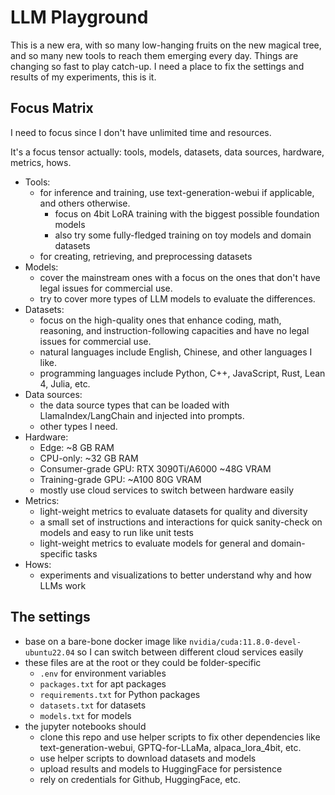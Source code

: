 # LLM Playground

This is a new era, with so many low-hanging fruits on the new magical tree, and so many new tools to reach them emerging every day. Things are changing so fast to play catch-up. I need a place to fix the settings and results of my experiments, this is it.

## Focus Matrix

I need to focus since I don't have unlimited time and resources.

It's a focus tensor actually: tools, models, datasets, data sources, hardware, metrics, hows.

- Tools: 
    - for inference and training, use text-generation-webui if applicable, and others otherwise.
        - focus on 4bit LoRA training with the biggest possible foundation models
        - also try some fully-fledged training on toy models and domain datasets
    - for creating, retrieving, and preprocessing datasets
- Models:
    - cover the mainstream ones with a focus on the ones that don't have legal issues for commercial use.
    - try to cover more types of LLM models to evaluate the differences.
- Datasets: 
    - focus on the high-quality ones that enhance coding, math, reasoning, and instruction-following capacities and have no legal issues for commercial use. 
    - natural languages include English, Chinese, and other languages I like.
    - programming languages include Python, C++, JavaScript, Rust, Lean 4, Julia, etc.
- Data sources:
    - the data source types that can be loaded with LlamaIndex/LangChain and injected into prompts.
    - other types I need.
- Hardware:
    - Edge: ~8 GB RAM
    - CPU-only: ~32 GB RAM
    - Consumer-grade GPU: RTX 3090Ti/A6000 ~48G VRAM
    - Training-grade GPU: ~A100 80G VRAM
    - mostly use cloud services to switch between hardware easily
- Metrics:
    - light-weight metrics to evaluate datasets for quality and diversity
    - a small set of instructions and interactions for quick sanity-check on models and easy to run like unit tests
    - light-weight metrics to evaluate models for general and domain-specific tasks
- Hows:
    - experiments and visualizations to better understand why and how LLMs work

## The settings

- base on a bare-bone docker image like `nvidia/cuda:11.8.0-devel-ubuntu22.04` so I can switch between different cloud services easily
- these files are at the root or they could be folder-specific
    - `.env` for environment variables
    - `packages.txt` for apt packages
    - `requirements.txt` for Python packages
    - `datasets.txt` for datasets
    - `models.txt` for models
- the jupyter notebooks should
    - clone this repo and use helper scripts to fix other dependencies like text-generation-webui, GPTQ-for-LLaMa, alpaca_lora_4bit, etc.
    - use helper scripts to download datasets and models
    - upload results and models to HuggingFace for persistence
    - rely on credentials for Github, HuggingFace, etc.
